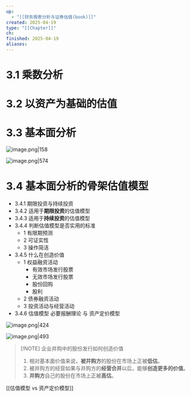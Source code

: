 ```yaml
---
up:
  - "[[财务报表分析与证券估值(book)]]"
created: 2025-04-19
type: "[[Chapter]]"
ch: 
finished: 2025-04-19
aliases:
---
```

# 3.1 乘数分析





# 3.2 以资产为基础的估值



# 3.3 基本面分析

![image.png|158](https://s1.vika.cn/space/2025/04/19/3c12ed88be0440928491bcfe4cf958d3)



![image.png|574](https://s1.vika.cn/space/2025/04/19/4a20ea3dabe94d3ea886bf17e18d06db)



# 3.4 基本面分析的骨架估值模型



- 3.4.1 期限投资与持续投资
- 3.4.2 适用于**期限投资**的估值模型
- 3.4.3 适用于**持续投资**的估值模型
- 3.4.4 判断估值模型是否实用的标准
	- 1 有限期预测
	- 2 可证实性
	- 3 操作简洁
- 3.4.5 什么在创造价值
	- 1 权益融资活动
		- 有效市场发行股票
		- 无效市场发行股票
		- 股份回购
		- 股利
	- 2 债券融资活动
	- 3 投资活动与经营活动
- 3.4.6 估值模型 必要报酬理论 与 资产定价模型


![image.png|424](https://s1.vika.cn/space/2025/04/19/58eb10e5b816430283f2186a133e19f7)


![image.png|493](https://s1.vika.cn/space/2025/04/19/703e53a1f0ab43988e55763a4b955452)



> [!NOTE] 企业并购中的股份发行如何创造价值
> 
> 1. 相对基本面价值来说，**被并购方**的股份在市场上正被**低估**。
> 2. 被并购方的经营如果与并购方的**经营合并**以后，能够**创造更多的价值**。
> 3. **并购方**自己的股份在市场上正被**高估**。




[[估值模型 vs 资产定价模型]]